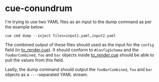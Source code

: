 # cue-conundrum

I'm trying to use two YAML files as an input to the dump command as per the example below:

```
cue cmd dump --inject files=input1.yaml,input2.yaml
```

The combined output of these files should used as the input for the `config` field (in
[to_render.cue](./to_render.cue)). It should conform to `#ConfigSchema` and the `fooBarCombined`, `foo` and `bar`
objects inside [to_render.cue](./to_render.cue) should be able to pull the values from this field.

Lastly, the dump command should output the `fooBarCombined`, `foo` and `bar` objects as a `---`-separated YAML stream.
